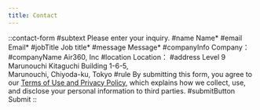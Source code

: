 ```yaml
---
title: Contact
---
```


::contact-form
#subtext
Please enter your inquiry.
#name
Name*
#email
Email*
#jobTitle
Job title*
#message
Message*
#companyInfo
Company：
#companyName
Air360, Inc
#location
Location：
#address
Level 9 Marunouchi Kitaguchi Building
1-6-5, <br>Marunouchi, Chiyoda-ku, Tokyo
#rule
By submitting this form, you agree to our <span class="text-primary-600 hover:underline">[Terms of Use and Privacy Policy](/en/privacy-policy)</span>, which explains how we collect, use, and disclose your personal information to third parties.
#submitButton
Submit
::
